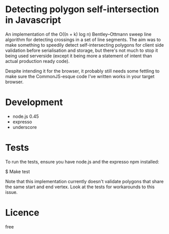 Detecting polygon self-intersection in Javascript
============================================
An implementation of the O((n + k) log n) Bentley–Ottmann sweep line algorithm for detecting crossings in a set of line segments. The aim was to make something to speedily detect self-intersecting polygons for client side validation before serialisation and storage, but there's not much to stop it being used serverside (except it being more a statement of intent than actual production ready code).  

Despite intending it for the browser, it probably still needs some fettling to make sure the CommonJS-esque code I've written works in your target browser.

Development
===========
* node.js 0.45 
* expresso 
* underscore

Tests
======
To run the tests, ensure you have node.js and the expresso npm installed:

$ Make test

Note that this implementation currently doesn't validate polygons that share the same start and end vertex. Look at the tests for workarounds to this issue.


Licence
========
free